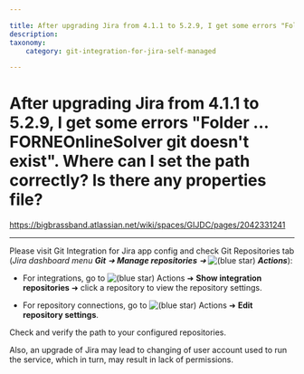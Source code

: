 ```yaml
---

title: After upgrading Jira from 4.1.1 to 5.2.9, I get some errors "Folder ... FORNEOnlineSolver git doesn't exist". Where can I set the path correctly? Is there any properties file?
description:
taxonomy:
    category: git-integration-for-jira-self-managed

---
```


# After upgrading Jira from 4.1.1 to 5.2.9, I get some errors "Folder ... FORNEOnlineSolver git doesn't exist". Where can I set the path correctly? Is there any properties file?

<https://bigbrassband.atlassian.net/wiki/spaces/GIJDC/pages/2042331241>

* * *

Please visit Git Integration for Jira app config and check Git Repositories tab (_Jira dashboard menu **Git** ➜ **Manage repositories** ➜_ ![(blue star)](https://bigbrassband.atlassian.net/wiki/s/-1639011364/6452/8b4898d3c114827e64ec143b4fa79bb76a6cfa5b/_/images/icons/emoticons/star_blue.png) _**Actions**_):

*   For integrations, go to ![(blue star)](https://bigbrassband.atlassian.net/wiki/s/-1639011364/6452/8b4898d3c114827e64ec143b4fa79bb76a6cfa5b/_/images/icons/emoticons/star_blue.png) Actions ➜ **Show integration repositories** ➜ click a repository to view the repository settings.
    
*   For repository connections, go to ![(blue star)](https://bigbrassband.atlassian.net/wiki/s/-1639011364/6452/8b4898d3c114827e64ec143b4fa79bb76a6cfa5b/_/images/icons/emoticons/star_blue.png) Actions ➜ **Edit repository settings**.
    

Check and verify the path to your configured repositories.

Also, an upgrade of Jira may lead to changing of user account used to run the service, which in turn, may result in lack of permissions.

